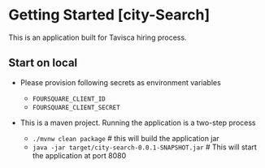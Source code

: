 # Getting Started [city-Search]

This is an application built for Tavisca hiring process.


## Start on local

* Please provision following secrets as environment variables
    - `FOURSQUARE_CLIENT_ID`
    - `FOURSQUARE_CLIENT_SECRET`

* This is a maven project. Running the application is a two-step process
    - `./mvnw clean package` # this will build the application jar
    - `java -jar target/city-search-0.0.1-SNAPSHOT.jar` # This will start the application at port 8080
